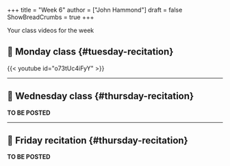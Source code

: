 +++
title = "Week 6"
author = ["John Hammond"]
draft = false
ShowBreadCrumbs = true
+++

Your class videos for the week
<!--more-->


## 🎥 Monday class {#tuesday-recitation}

{{< youtube id="o73tUc4iFyY" >}}

---


## 🎥 Wednesday class {#thursday-recitation}

**TO BE POSTED**

---


## 🎥 Friday recitation {#thursday-recitation}

**TO BE POSTED**
